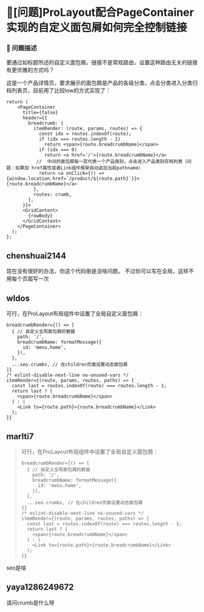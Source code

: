 # 🧐[问题]ProLayout配合PageContainer实现的自定义面包屑如何完全控制链接

### 🧐 问题描述

要通过如标题所述的自定义面包屑，链接不是常规路由，设置这种路由无关的链接有更优雅的方式吗？

这是一个产品详情页，要求展示的面包屑是产品的各级分类，点击分类进入分类归档列表页，目前用了比较low的方式实现了：

```
return (
    <PageContainer
      title={false}
      header={{
        breadcrumb: {
          itemRender: (route, params, routes) => {
            const idx = routes.indexOf(route);
            if (idx === routes.length - 1)
              return <span>{route.breadcrumbName}</span>
            if (idx === 0)
              return <a href='/'>{route.breadcrumbName}</a>
           //  中间的面包屑每一层代表一个产品类别，点击进入产品类别存档列表（问题：如果加 href属性或者Link组件框架自动追加当前pathname）
            return <a onClick={() => {window.location.href=`/product/${route.path}`}}>{route.breadcrumbName}</a>
          },
          routes: crumb,
        },
      }}>
      <GridContent>
        {rowBody}
      </GridContent>
    </PageContainer>
  );
};

```

## chenshuai2144

现在没有很好的办法，你这个代码倒是没啥问题。
不过你可以写在全局，这样不用每个页面写一次

## wldos

可行，在ProLayout布局组件中设置了全局自定义面包屑：

```
breadcrumbRender={() => [
  { // 自定义全局面包屑的数据
    path: '/',
    breadcrumbName: formatMessage({
      id: 'menu.home',
    }),
  },
  ...seo.crumbs, // 在children页面设置动态面包屑
]}
/* eslint-disable-next-line no-unused-vars */
itemRender={(route, params, routes, paths) => {
  const last = routes.indexOf(route) === routes.length - 1;
  return last ? (
    <span>{route.breadcrumbName}</span>
  ) : (
    <Link to={route.path}>{route.breadcrumbName}</Link>
  );
}}
```

## marlti7

> 可行，在ProLayout布局组件中设置了全局自定义面包屑：
>
> ```
> breadcrumbRender={() => [
>   { // 自定义全局面包屑的数据
>     path: '/',
>     breadcrumbName: formatMessage({
>       id: 'menu.home',
>     }),
>   },
>   ...seo.crumbs, // 在children页面设置动态面包屑
> ]}
> /* eslint-disable-next-line no-unused-vars */
> itemRender={(route, params, routes, paths) => {
>   const last = routes.indexOf(route) === routes.length - 1;
>   return last ? (
>     <span>{route.breadcrumbName}</span>
>   ) : (
>     <Link to={route.path}>{route.breadcrumbName}</Link>
>   );
> }}
> ```

seo是啥

## yaya1286249672

请问crumb是什么呀
